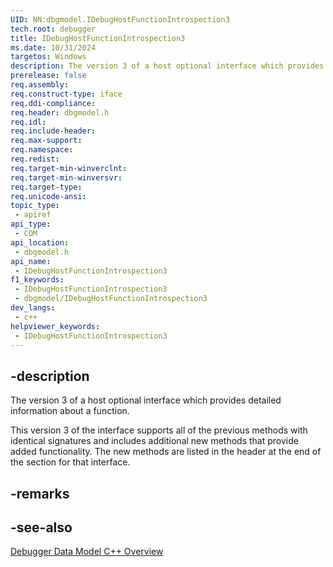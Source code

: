 ```yaml
---
UID: NN:dbgmodel.IDebugHostFunctionIntrospection3
tech.root: debugger
title: IDebugHostFunctionIntrospection3
ms.date: 10/31/2024
targetos: Windows
description: The version 3 of a host optional interface which provides detailed information about a function. (dbgmodel.h)
prerelease: false
req.assembly: 
req.construct-type: iface
req.ddi-compliance: 
req.header: dbgmodel.h
req.idl: 
req.include-header: 
req.max-support: 
req.namespace: 
req.redist: 
req.target-min-winverclnt: 
req.target-min-winversvr: 
req.target-type: 
req.unicode-ansi: 
topic_type:
 - apiref
api_type:
 - COM
api_location:
 - dbgmodel.h
api_name:
 - IDebugHostFunctionIntrospection3
f1_keywords:
 - IDebugHostFunctionIntrospection3
 - dbgmodel/IDebugHostFunctionIntrospection3
dev_langs:
 - c++
helpviewer_keywords:
 - IDebugHostFunctionIntrospection3
---
```


## -description

The version 3 of a host optional interface which provides detailed information about a function.

This version 3 of the interface supports all of the previous methods with identical signatures and includes additional new methods that provide added functionality. The new methods are listed in the header at the end of the section for that interface.

## -remarks

## -see-also

[Debugger Data Model C++ Overview](/windows-hardware/drivers/debugger/data-model-cpp-overview)

